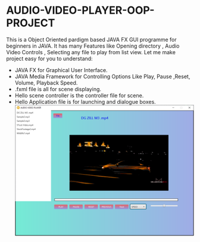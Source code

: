 # AUDIO-VIDEO-PLAYER-OOP-PROJECT
This is a Object Oriented pardigm based JAVA FX GUI programme for beginners in JAVA. It has many Features like Opening directory , Audio Video Controls ,
Selecting any file to play from list view.
Let me make project easy for you to understand:
* JAVA FX for Graphical User Interface.
* JAVA Media Framework for Controlling Options Like Play, Pause ,Reset, Volume, Playback Speed.
* .fxml file is all for scene displaying.
* Hello scene controller is the controller file for scene.
* Hello Application file is for launching and dialogue boxes.
   ![Project Image](https://github.com/MuhammadTahaMustafa-06/AUDIO-VIDEO-PLAYER-OOP-PROJECT/blob/230db39000b54833a8206e8363de40d97c8de7d7/Screenshot%202023-06-22%20163404.png)
